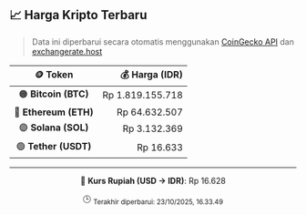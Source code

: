 

<!-- HARGA_KRIPTO -->
## 📈 Harga Kripto Terbaru

> Data ini diperbarui secara otomatis menggunakan [CoinGecko API](https://www.coingecko.com/) dan [exchangerate.host](https://exchangerate.host/)

<div align="center">

| 🪙 Token | 💰 Harga (IDR) |
|:------:|---------------:|
| 🟠 **Bitcoin (BTC)**   | Rp 1.819.155.718 |
| 🔵 **Ethereum (ETH)**  | Rp 64.632.507 |
| 🟣 **Solana (SOL)**    | Rp 3.132.369 |
| 🟢 **Tether (USDT)**   | Rp 16.633 |

---

💱 **Kurs Rupiah (USD → IDR)**: Rp 16.628

🕒 <sub>Terakhir diperbarui: 23/10/2025, 16.33.49</sub>

</div>
<!-- /HARGA_KRIPTO -->